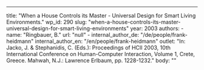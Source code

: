 ---
  title: "When a House Controls its Master - Universal Design for Smart Living Environments."
  wp_id: 290
  slug: "when-a-house-controls-its-master-universal-design-for-smart-living-environments"
  year: 2003
  authors: 
    - 
      name: "Ringbauer, B."
      url: "null"
    - 
      internal_author_de: "/de/people/frank-heidmann"
      internal_author_en: "/en/people/frank-heidmann"
  outlet: "In: Jacko, J. & Stephanidis, C. (Eds.): Proceedings of HCII 2003, 10th International Conference on Human-Computer Interaction, Volume 1, Crete, Greece. Mahwah, N.J.: Lawrence Erlbaum, pp. 1228-1232."
  body: ""
